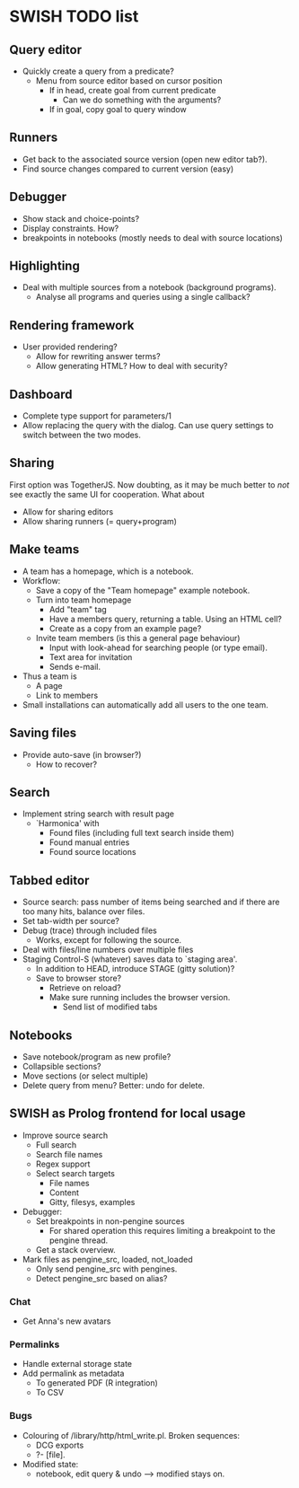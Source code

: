 # SWISH TODO list

## Query editor

  - Quickly create a query from a predicate?
    - Menu from source editor based on cursor position
      - If in head, create goal from current predicate
        - Can we do something with the arguments?
      - If in goal, copy goal to query window

## Runners

  - Get back to the associated source version (open new editor tab?).
  - Find source changes compared to current version (easy)

## Debugger

  - Show stack and choice-points?
  - Display constraints.  How?
  - breakpoints in notebooks (mostly needs to deal with source locations)

## Highlighting

  - Deal with multiple sources from a notebook (background programs).
    - Analyse all programs and queries using a single callback?

## Rendering framework

  - User provided rendering?
    - Allow for rewriting answer terms?
    - Allow generating HTML?  How to deal with security?

## Dashboard

  - Complete type support for parameters/1
  - Allow replacing the query with the dialog.  Can use query settings to
    switch between the two modes.

## Sharing

First option was TogetherJS.  Now doubting, as it may be much better to
_not_ see exactly the same UI for cooperation.  What about

  - Allow for sharing editors
  - Allow sharing runners (= query+program)

## Make teams

  - A team has a homepage, which is a notebook.
  - Workflow:
    - Save a copy of the "Team homepage" example notebook.
    - Turn into team homepage
      - Add "team" tag
      - Have a members query, returning a table.  Using an
        HTML cell?
      - Create as a copy from an example page?
    - Invite team members (is this a general page behaviour)
      - Input with look-ahead for searching people (or type
	email).
      - Text area for invitation
      - Sends e-mail.
  - Thus a team is
    - A page
    - Link to members
  - Small installations can automatically add all users to the
    one team.

## Saving files

  - Provide auto-save (in browser?)
    - How to recover?

## Search

  - Implement string search with result page
    - `Harmonica' with
      - Found files (including full text search inside them)
      - Found manual entries
      - Found source locations

## Tabbed editor

  - Source search: pass number of items being searched and
    if there are too many hits, balance over files.
  - Set tab-width per source?
  - Debug (trace) through included files
    - Works, except for following the source.
  - Deal with files/line numbers over multiple files
  - Staging
    Control-S (whatever) saves data to `staging area'.
    - In addition to HEAD, introduce STAGE (gitty solution)?
    - Save to browser store?
      - Retrieve on reload?
      - Make sure running includes the browser version.
        - Send list of modified tabs

## Notebooks

  - Save notebook/program as new profile?
  - Collapsible sections?
  - Move sections (or select multiple)
  - Delete query from menu?  Better: undo for delete.

## SWISH as Prolog frontend for local usage

  - Improve source search
    - Full search
    - Search file names
    - Regex support
    - Select search targets
      - File names
      - Content
      - Gitty, filesys, examples
  - Debugger:
    - Set breakpoints in non-pengine sources
      - For shared operation this requires limiting a breakpoint to
        the pengine thread.
    - Get a stack overview.
  - Mark files as pengine_src, loaded, not_loaded
    - Only send pengine_src with pengines.
    - Detect pengine_src based on alias?

### Chat

  - Get Anna's new avatars

### Permalinks

  - Handle external storage state
  - Add permalink as metadata
    - To generated PDF (R integration)
    - To CSV

### Bugs

  - Colouring of /library/http/html_write.pl.  Broken sequences:
    - DCG exports
    - ?- [file].
  - Modified state:
    - notebook, edit query & undo --> modified stays on.
